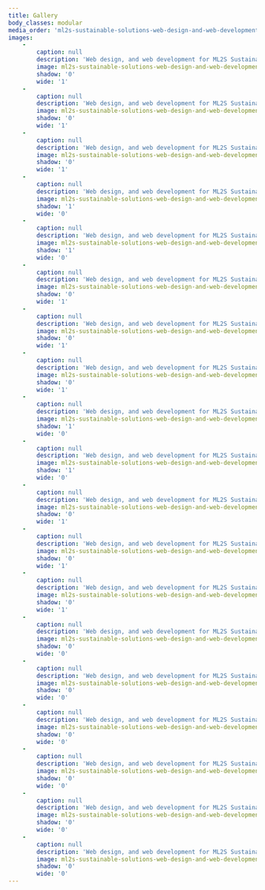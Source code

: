 ```yaml
---
title: Gallery
body_classes: modular
media_order: 'ml2s-sustainable-solutions-web-design-and-web-development-desktop-2.jpg,ml2s-sustainable-solutions-web-design-and-web-development-desktop-3.jpg,ml2s-sustainable-solutions-web-design-and-web-development-desktop-4.jpg,ml2s-sustainable-solutions-web-design-and-web-development-desktop-5.jpg,ml2s-sustainable-solutions-web-design-and-web-development-desktop-6.jpg,ml2s-sustainable-solutions-web-design-and-web-development-desktop-7.jpg,ml2s-sustainable-solutions-web-design-and-web-development-desktop-8.jpg,ml2s-sustainable-solutions-web-design-and-web-development-desktop-9.jpg,ml2s-sustainable-solutions-web-design-and-web-development-desktop-10.jpg,ml2s-sustainable-solutions-web-design-and-web-development-phone-1.jpg,ml2s-sustainable-solutions-web-design-and-web-development-phone-2.jpg,ml2s-sustainable-solutions-web-design-and-web-development-phone-3.jpg,ml2s-sustainable-solutions-web-design-and-web-development-phone-4.jpg,ml2s-sustainable-solutions-web-design-and-web-development-phone-5.jpg,ml2s-sustainable-solutions-web-design-and-web-development-phone-6.jpg,ml2s-sustainable-solutions-web-design-and-web-development-screen-1.jpg,ml2s-sustainable-solutions-web-design-and-web-development-screen-2.jpg,ml2s-sustainable-solutions-web-design-and-web-development-screen-3.jpg,ml2s-sustainable-solutions-web-design-and-web-development-screen-4.jpg'
images:
    -
        caption: null
        description: 'Web design, and web development for ML2S Sustainable Solutions Home page on desktop'
        image: ml2s-sustainable-solutions-web-design-and-web-development-desktop-2.jpg
        shadow: '0'
        wide: '1'
    -
        caption: null
        description: 'Web design, and web development for ML2S Sustainable Solutions Home page on desktop'
        image: ml2s-sustainable-solutions-web-design-and-web-development-desktop-3.jpg
        shadow: '0'
        wide: '1'
    -
        caption: null
        description: 'Web design, and web development for ML2S Sustainable Solutions Home page on desktop'
        image: ml2s-sustainable-solutions-web-design-and-web-development-desktop-4.jpg
        shadow: '0'
        wide: '1'
    -
        caption: null
        description: 'Web design, and web development for ML2S Sustainable Solutions Home page screen'
        image: ml2s-sustainable-solutions-web-design-and-web-development-screen-1.jpg
        shadow: '1'
        wide: '0'
    -
        caption: null
        description: 'Web design, and web development for ML2S Sustainable Solutions Services page screen'
        image: ml2s-sustainable-solutions-web-design-and-web-development-screen-2.jpg
        shadow: '1'
        wide: '0'
    -
        caption: null
        description: 'Web design, and web development for ML2S Sustainable Solutions Services page on desktop'
        image: ml2s-sustainable-solutions-web-design-and-web-development-desktop-5.jpg
        shadow: '0'
        wide: '1'
    -
        caption: null
        description: 'Web design, and web development for ML2S Sustainable Solutions Services page on desktop'
        image: ml2s-sustainable-solutions-web-design-and-web-development-desktop-6.jpg
        shadow: '0'
        wide: '1'
    -
        caption: null
        description: 'Web design, and web development for ML2S Sustainable Solutions Services page on desktop'
        image: ml2s-sustainable-solutions-web-design-and-web-development-desktop-7.jpg
        shadow: '0'
        wide: '1'
    -
        caption: null
        description: 'Web design, and web development for ML2S Sustainable Solutions References page screen'
        image: ml2s-sustainable-solutions-web-design-and-web-development-screen-3.jpg
        shadow: '1'
        wide: '0'
    -
        caption: null
        description: 'Web design, and web development for ML2S Sustainable Solutions Contact page screen'
        image: ml2s-sustainable-solutions-web-design-and-web-development-screen-4.jpg
        shadow: '1'
        wide: '0'
    -
        caption: null
        description: 'Web design, and web development for ML2S Sustainable Solutions References page on desktop'
        image: ml2s-sustainable-solutions-web-design-and-web-development-desktop-8.jpg
        shadow: '0'
        wide: '1'
    -
        caption: null
        description: 'Web design, and web development for ML2S Sustainable Solutions About page on desktop'
        image: ml2s-sustainable-solutions-web-design-and-web-development-desktop-9.jpg
        shadow: '0'
        wide: '1'
    -
        caption: null
        description: 'Web design, and web development for ML2S Sustainable Solutions Contact page on desktop'
        image: ml2s-sustainable-solutions-web-design-and-web-development-desktop-10.jpg
        shadow: '0'
        wide: '1'
    -
        caption: null
        description: 'Web design, and web development for ML2S Sustainable Solutions Home page on phone'
        image: ml2s-sustainable-solutions-web-design-and-web-development-phone-1.jpg
        shadow: '0'
        wide: '0'
    -
        caption: null
        description: 'Web design, and web development for ML2S Sustainable Solutions menu on phone'
        image: ml2s-sustainable-solutions-web-design-and-web-development-phone-2.jpg
        shadow: '0'
        wide: '0'
    -
        caption: null
        description: 'Web design, and web development for ML2S Sustainable Solutions Services page on phone'
        image: ml2s-sustainable-solutions-web-design-and-web-development-phone-3.jpg
        shadow: '0'
        wide: '0'
    -
        caption: null
        description: 'Web design, and web development for ML2S Sustainable Solutions Services page on phone'
        image: ml2s-sustainable-solutions-web-design-and-web-development-phone-4.jpg
        shadow: '0'
        wide: '0'
    -
        caption: null
        description: 'Web design, and web development for ML2S Sustainable Solutions References page on phone'
        image: ml2s-sustainable-solutions-web-design-and-web-development-phone-5.jpg
        shadow: '0'
        wide: '0'
    -
        caption: null
        description: 'Web design, and web development for ML2S Sustainable Solutions Contact page on phone'
        image: ml2s-sustainable-solutions-web-design-and-web-development-phone-6.jpg
        shadow: '0'
        wide: '0'
---
```


